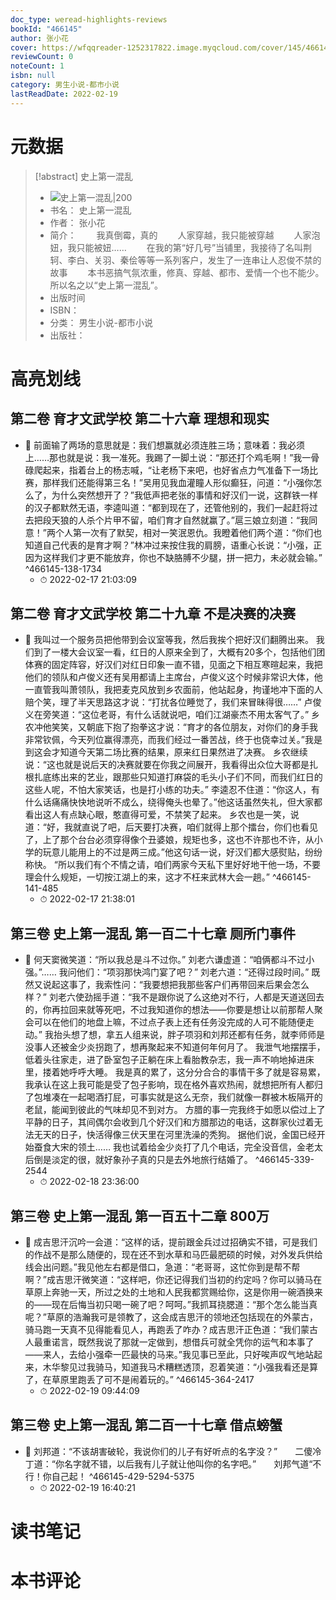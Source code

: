 ```yaml
---
doc_type: weread-highlights-reviews
bookId: "466145"
author: 张小花
cover: https://wfqqreader-1252317822.image.myqcloud.com/cover/145/466145/t7_466145.jpg
reviewCount: 0
noteCount: 1
isbn: null
category: 男生小说-都市小说
lastReadDate: 2022-02-19
---
```

# 元数据
> [!abstract] 史上第一混乱
> - ![ 史上第一混乱|200](https://wfqqreader-1252317822.image.myqcloud.com/cover/145/466145/t7_466145.jpg)
> - 书名： 史上第一混乱
> - 作者： 张小花
> - 简介： 　　我真倒霉，真的
　　人家穿越，我只能被穿越
　　人家泡妞，我只能被妞……
　　在我的第“好几号”当铺里，我接待了名叫荆轲、李白、关羽、秦侩等等一系列客户，发生了一连串让人忍俊不禁的故事
　　本书恶搞气氛浓重，修真、穿越、都市、爱情一个也不能少。所以名之以“史上第一混乱”。
> - 出版时间 
> - ISBN： 
> - 分类： 男生小说-都市小说
> - 出版社： 

# 高亮划线

## 第二卷 育才文武学校 第二十六章 理想和现实


- 📌 前面输了两场的意思就是：我们想赢就必须连胜三场；意味着：我必须上……那也就是说：我一准死。我踢了一脚土说：“那还打个鸡毛啊！”我一骨碌爬起来，指着台上的杨志喊，“让老杨下来吧，也好省点力气准备下一场比赛，那样我们还能得第三名！”吴用见我血灌瞳人形似癫狂，问道：“小强你怎么了，为什么突然想开了？”我低声把老张的事情和好汉们一说，这群铁一样的汉子都默然无语，李逵叫道：“都到现在了，还管他别的，我们一起赶将过去把段天狼的人杀个片甲不留，咱们育才自然就赢了。”扈三娘立刻道：“我同意！”两个人第一次有了默契，相对一笑泯恩仇。我瞪着他们两个道：“你们也知道自己代表的是育才啊？”林冲过来按住我的肩膀，语重心长说：“小强，正因为这样我们才更不能放弃，你也不缺胳膊不少腿，拼一把力，未必就会输。” ^466145-138-1734
    - ⏱ 2022-02-17 21:03:09 
## 第二卷 育才文武学校 第二十九章 不是决赛的决赛


- 📌 我叫过一个服务员把他带到会议室等我，然后我挨个把好汉们翻腾出来。 我们到了一楼大会议室一看，红日的人原来全到了，大概有20多个，包括他们团体赛的固定阵容，好汉们对红日印象一直不错，见面之下相互寒暄起来，我把他们的领队和卢俊义还有吴用都请上主席台，卢俊义这个时候非常识大体，他一直管我叫萧领队，我把麦克风放到乡农面前，他站起身，拘谨地冲下面的人赔个笑，理了半天思路这才说：“打扰各位睡觉了，我们来冒昧得很……” 卢俊义在旁笑道：“这位老哥，有什么话就说吧，咱们江湖豪杰不用太客气了。” 乡农冲他笑笑，又朝底下抱了抱拳这才说：“育才的各位朋友，对你们的身手我非常钦佩，今天列位赢得漂亮，而我们经过一番苦战，终于也侥幸过关。”我是到这会才知道今天第二场比赛的结果，原来红日果然进了决赛。 乡农继续说：“这也就是说后天的决赛就要在你我之间展开，我看得出众位大哥都是扎根扎底练出来的艺业，跟那些只知道打麻袋的毛头小子们不同，而我们红日的这些人呢，不怕大家笑话，也是打小练的功夫。” 李逵忍不住道：“你这人，有什么话痛痛快快地说听不成么，绕得俺头也晕了。”他这话虽然失礼，但大家都看出这人有点缺心眼，憨直得可爱，不禁笑了起来。 乡农也是一笑，说道：“好，我就直说了吧，后天要打决赛，咱们就得上那个擂台，你们也看见了，上了那个台台必须穿得像个丑婆娘，规矩也多，这也不许那也不许，从小学的玩意儿能用上的不过是两三成。”他这句话一说，好汉们都大感熨贴，纷纷称快。 “所以我们有个不情之请，咱们两家今天私下里好好地干他一场，不要理会什么规矩，一切按江湖上的来，这才不枉来武林大会一趟。” ^466145-141-485
    - ⏱ 2022-02-17 21:38:01 
## 第三卷 史上第一混乱 第一百二十七章 厕所门事件


- 📌 何天窦微笑道：“所以我总是斗不过你。” 刘老六谦虚道：“咱俩都斗不过小强。”…… 我问他们：“项羽那快鸿门宴了吧？” 刘老六道：“还得过段时间。” 既然又说起这事了，我索性问：“我要想把我那些客户们再带回来后果会怎么样？” 刘老六使劲摇手道：“我不是跟你说了么这绝对不行，人都是天道送回去的，你再拉回来就等死吧，不过我知道你的想法——你要是想让以前那帮人聚会可以在他们的地盘上嘛，不过点子表上还有任务没完成的人可不能随便走动。” 我抬头想了想，拿五人组来说，胖子项羽和刘邦还都有任务，就李师师是没事人还被金少炎拐跑了，想再聚起来不知道何年何月了。 我泄气地摆摆手，低着头往家走，进了卧室包子正躺在床上看胎教杂志，我一声不响地掉进床里，搂着她呼呼大睡。 我是真的累了，这分分合合的事情干多了就是容易累，我承认在这上我可能是受了包子影响，现在格外喜欢热闹，就想把所有人都归了包堆凑在一起喝酒打屁，可事实就是这么无奈，我们就像一群被木板隔开的老鼠，能闻到彼此的气味却见不到对方。 方腊的事一完我终于如愿以偿过上了平静的日子，其间偶尔会收到几个好汉们和方腊那边的电话，这群家伙过着无法无天的日子，快活得像三伏天里在河里洗澡的秃狗。 据他们说，金国已经开始蚕食大宋的领土…… 我也试着给金少炎打了几个电话，完全没音信，金老太后倒是淡定的很，就好象孙子真的只是去外地旅行结婚了。 ^466145-339-2544
    - ⏱ 2022-02-18 23:36:00 
## 第三卷 史上第一混乱 第一百五十二章 800万


- 📌 成吉思汗沉吟一会道：“这样的话，提前跟金兵过过招确实不错，可是我们的作战不是那么随便的，现在还不到水草和马匹最肥硕的时候，对外发兵供给线会出问题。”我见他左右都是借口，急道：“老哥哥，这忙你到是帮不帮啊？”成吉思汗微笑道：“这样吧，你还记得我们当初的约定吗？你可以骑马在草原上奔驰一天，所过之处的土地和人民我都赏赐给你，这是你用一碗酒换来的——现在后悔当初只喝一碗了吧？呵呵。”我抓耳挠腮道：“那个怎么能当真呢？”草原的浩瀚我可是领教了，这会成吉思汗的领地还包括现在的外蒙古，骑马跑一天真不见得能看见人，再跑丢了咋办？成吉思汗正色道：“我们蒙古人最重诺言，既然我说了那就一定做到，想借兵可就全凭你的运气和本事了——来人，去给小强牵一匹最快的马来。”我见事已至此，只好唉声叹气地站起来，木华黎见过我骑马，知道我马术糟糕透顶，忍着笑道：“小强我看还是算了，在草原里跑丢了可不是闹着玩的。” ^466145-364-2417
    - ⏱ 2022-02-19 09:44:09 
## 第三卷 史上第一混乱 第二百一十七章 借点螃蟹


- 📌 刘邦道：“不该胡害破轮，我说你们的儿子有好听点的名字没？”　　二傻冷丁道：“你名字就不错，以后我有儿子就让他叫你的名字吧。”　　刘邦气道“不行！你自己起！ ^466145-429-5294-5375
    - ⏱ 2022-02-19 16:40:21 
# 读书笔记

# 本书评论
